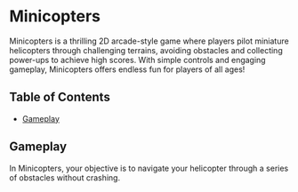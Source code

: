 # Minicopters

Minicopters is a thrilling 2D arcade-style game where players pilot miniature helicopters through challenging terrains, avoiding obstacles and collecting power-ups to achieve high scores. With simple controls and engaging gameplay, Minicopters offers endless fun for players of all ages!

## Table of Contents
- [Gameplay](#gameplay)

## Gameplay

In Minicopters, your objective is to navigate your helicopter through a series of obstacles without crashing. 



